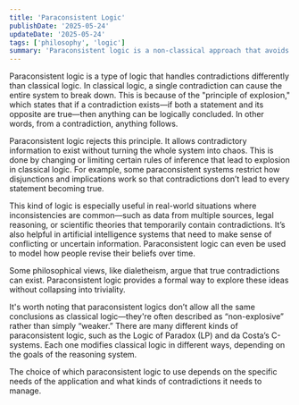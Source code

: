 ```yaml
---
title: 'Paraconsistent Logic'
publishDate: '2025-05-24'
updateDate: '2025-05-24'
tags: ['philosophy', 'logic']
summary: 'Paraconsistent logic is a non-classical approach that avoids the "principle of explosion," allowing systems to handle contradictions without collapsing into incoherence. Unlike classical logic, where one contradiction renders any conclusion valid, paraconsistent logic limits certain inference rules to contain inconsistency. This makes it valuable in fields like AI, law, and science, where conflicting information is common. It also supports philosophical views like dialetheism and comes in various forms, such as the Logic of Paradox and da Costa’s C-systems, each tailored to different reasoning needs.'
---
```


Paraconsistent logic is a type of logic that handles contradictions differently than classical logic. In classical logic, a single contradiction can cause the entire system to break down. This is because of the "principle of explosion," which states that if a contradiction exists—if both a statement and its opposite are true—then anything can be logically concluded. In other words, from a contradiction, anything follows.

Paraconsistent logic rejects this principle. It allows contradictory information to exist without turning the whole system into chaos. This is done by changing or limiting certain rules of inference that lead to explosion in classical logic. For example, some paraconsistent systems restrict how disjunctions and implications work so that contradictions don’t lead to every statement becoming true.

This kind of logic is especially useful in real-world situations where inconsistencies are common—such as data from multiple sources, legal reasoning, or scientific theories that temporarily contain contradictions. It’s also helpful in artificial intelligence systems that need to make sense of conflicting or uncertain information. Paraconsistent logic can even be used to model how people revise their beliefs over time.

Some philosophical views, like dialetheism, argue that true contradictions can exist. Paraconsistent logic provides a formal way to explore these ideas without collapsing into triviality.

It's worth noting that paraconsistent logics don’t allow all the same conclusions as classical logic—they're often described as “non-explosive” rather than simply “weaker.” There are many different kinds of paraconsistent logic, such as the Logic of Paradox (LP) and da Costa’s C-systems. Each one modifies classical logic in different ways, depending on the goals of the reasoning system.

The choice of which paraconsistent logic to use depends on the specific needs of the application and what kinds of contradictions it needs to manage.
